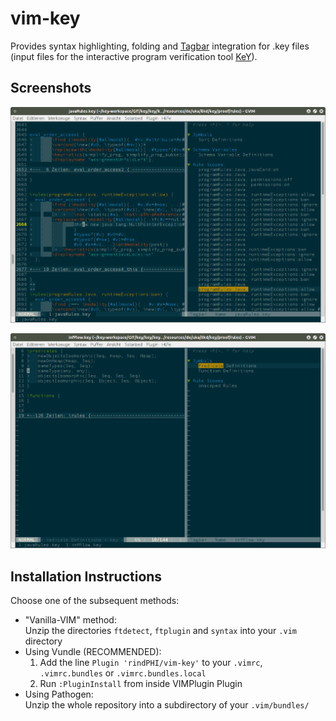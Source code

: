 # vim-key

Provides syntax highlighting, folding and [Tagbar](https://github.com/majutsushi/tagbar/)
integration for .key files (input files for the interactive program verification tool
[KeY](http://key-project.org/)).

## Screenshots

![Screenshot](Screenshot.png?raw=true)

![Screenshot](Screenshot_2.png?raw=true)

## Installation Instructions

Choose one of the subsequent methods:

* "Vanilla-VIM" method:  
  Unzip the directories `ftdetect`, `ftplugin` and `syntax` into your `.vim` directory
* Using Vundle (RECOMMENDED):  
  1. Add the line `Plugin 'rindPHI/vim-key'` to your `.vimrc`, `.vimrc.bundles` or `.vimrc.bundles.local`
  2. Run `:PluginInstall` from inside VIMPlugin Plugin 
* Using Pathogen:  
  Unzip the whole repository into a subdirectory of your `.vim/bundles/`
